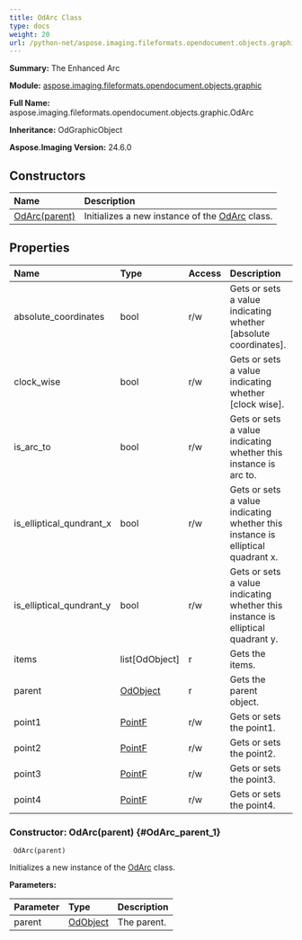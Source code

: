 ```yaml
---
title: OdArc Class
type: docs
weight: 20
url: /python-net/aspose.imaging.fileformats.opendocument.objects.graphic/odarc/
---
```


**Summary:** The Enhanced Arc

**Module:** [aspose.imaging.fileformats.opendocument.objects.graphic](/imaging/python-net/aspose.imaging.fileformats.opendocument.objects.graphic/)

**Full Name:** aspose.imaging.fileformats.opendocument.objects.graphic.OdArc

**Inheritance:** OdGraphicObject

**Aspose.Imaging Version:** 24.6.0

## **Constructors**
| **Name** | **Description** |
| :- | :- |
| [OdArc(parent)](#OdArc_parent_1) | Initializes a new instance of the [OdArc](/imaging/python-net/aspose.imaging.fileformats.opendocument.objects.graphic/odarc/) class. |
## **Properties**
| **Name** | **Type** | **Access** | **Description** |
| :- | :- | :- | :- |
| absolute_coordinates | bool | r/w | Gets or sets a value indicating whether [absolute coordinates]. |
| clock_wise | bool | r/w | Gets or sets a value indicating whether [clock wise]. |
| is_arc_to | bool | r/w | Gets or sets a value indicating whether this instance is arc to. |
| is_elliptical_qundrant_x | bool | r/w | Gets or sets a value indicating whether this instance is elliptical quadrant x. |
| is_elliptical_qundrant_y | bool | r/w | Gets or sets a value indicating whether this instance is elliptical quadrant y. |
| items | list[OdObject] | r | Gets the items. |
| parent | [OdObject](/imaging/python-net/aspose.imaging.fileformats.opendocument/odobject) | r | Gets the parent object. |
| point1 | [PointF](/imaging/python-net/aspose.imaging/pointf) | r/w | Gets or sets the point1. |
| point2 | [PointF](/imaging/python-net/aspose.imaging/pointf) | r/w | Gets or sets the point2. |
| point3 | [PointF](/imaging/python-net/aspose.imaging/pointf) | r/w | Gets or sets the point3. |
| point4 | [PointF](/imaging/python-net/aspose.imaging/pointf) | r/w | Gets or sets the point4. |


### Constructor: OdArc(parent) {#OdArc_parent_1}


```
 OdArc(parent) 
```

Initializes a new instance of the [OdArc](/imaging/python-net/aspose.imaging.fileformats.opendocument.objects.graphic/odarc/) class.

**Parameters:**

| Parameter | Type | Description |
| :- | :- | :- |
| parent | [OdObject](/imaging/python-net/aspose.imaging.fileformats.opendocument/odobject) | The parent. |


